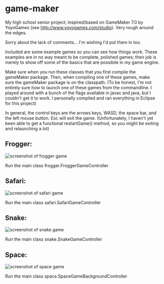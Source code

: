 game-maker
==========

My high school senior project; inspired/based on GameMaker 7.0 by YoyoGames (see http://www.yoyogames.com/studio). Very rough around the edges.

Sorry about the lack of comments... I'm wishing I'd put them in too.

Included are some example games so you can see how things work.
These examples are in no way meant to be complete, polished games; their job is merely to show off some of the basics that are possibile in my game engine.

Make sure when you run these classes that you first compile the gameMaker package. Then, when compiling one of these games, make sure the gameMaker package is on the classpath. (To be honest, I'm not entirely sure how to launch one of these games from the commandline. I played around with a bunch of the flags available in javac and java, but I couldn't get it to work. I personally compiled and ran everything in Eclipse for this project)

In general, the control keys are the arrows keys, WASD, the space bar, and the left mouse button.
Esc will exit the game. (Unfortunately, I haven't yet been able to get a functional restartGame() method, so you might be exiting and relaunching a lot)

Frogger:
-------
![screenshot of frogger game](https://raw.github.com/ahuff44/game-maker/master/screenshots/frogger.png "An exciting screenshot!")

Run the main class frogger.FroggerGameController

Safari:
-------
![screenshot of safari game](https://raw.github.com/ahuff44/game-maker/master/screenshots/safari.png "Another exciting screenshot!")

Run the main class safari.SafariGameController

Snake:
-------
![screenshot of snake game](https://raw.github.com/ahuff44/game-maker/master/screenshots/snake.png "Yet ANOTHER exciting screenshot!")

Run the main class snake.SnakeGameController

Space:
-------
![screenshot of space game](https://raw.github.com/ahuff44/game-maker/master/screenshots/space.png "wow such screenshot")

Run the main class space.SpaceGameBackgroundController
